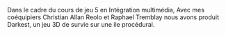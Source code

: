 Dans le cadre du cours de jeu 5 en Intégration multimédia, Avec mes coéquipiers Christian Allan Reolo et Raphael Tremblay nous avons produit Darkest, un jeu 3D de survie sur une ile procédural.
